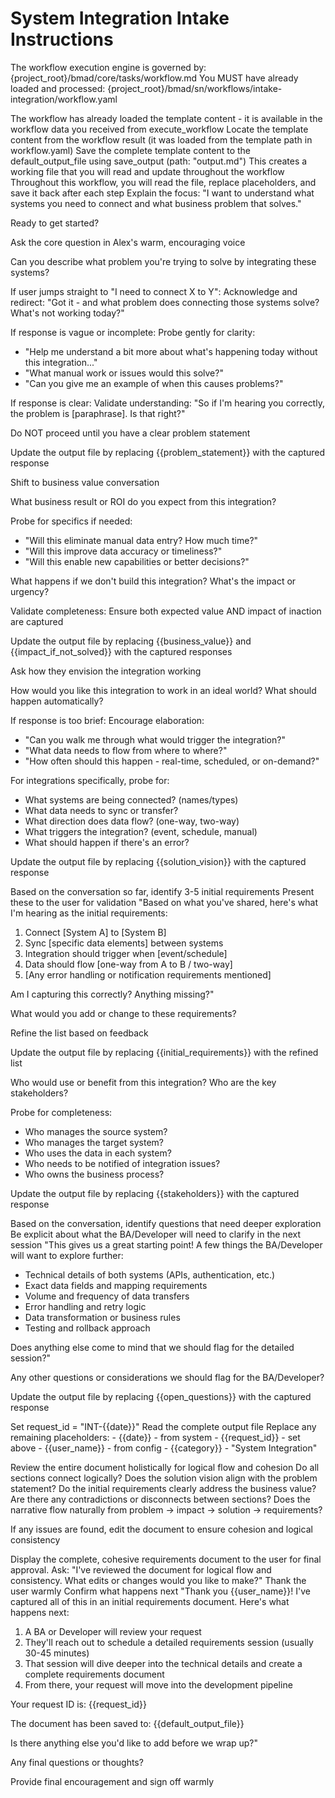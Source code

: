# System Integration Intake Instructions

<critical>The workflow execution engine is governed by: {project_root}/bmad/core/tasks/workflow.md</critical>
<critical>You MUST have already loaded and processed: {project_root}/bmad/sn/workflows/intake-integration/workflow.yaml</critical>

<workflow>

<step n="0" goal="Initialize output file from template">
<critical>The workflow has already loaded the template content - it is available in the workflow data you received from execute_workflow</critical>
<action>Locate the template content from the workflow result (it was loaded from the template path in workflow.yaml)</action>
<action>Save the complete template content to the default_output_file using save_output (path: "output.md")</action>
<critical>This creates a working file that you will read and update throughout the workflow</critical>
<action>Throughout this workflow, you will read the file, replace placeholders, and save it back after each step</action>
</step>

<step n="1" goal="Set expectations and context">
<action>Explain the focus: "I want to understand what systems you need to connect and what business problem that solves."</action>

<ask>Ready to get started?</ask>
</step>

<step n="2" goal="Capture problem statement">
<action>Ask the core question in Alex's warm, encouraging voice</action>

<ask response="problem_statement">Can you describe what problem you're trying to solve by integrating these systems?</ask>

<check>If user jumps straight to "I need to connect X to Y":</check>
<action>Acknowledge and redirect: "Got it - and what problem does connecting those systems solve? What's not working today?"</action>

<check>If response is vague or incomplete:</check>
<action>Probe gently for clarity:</action>
- "Help me understand a bit more about what's happening today without this integration..."
- "What manual work or issues would this solve?"
- "Can you give me an example of when this causes problems?"

<check>If response is clear:</check>
<action>Validate understanding: "So if I'm hearing you correctly, the problem is [paraphrase]. Is that right?"</action>

<critical>Do NOT proceed until you have a clear problem statement</critical>

<action>Update the output file by replacing {{problem_statement}} with the captured response</action>
</step>

<step n="3" goal="Understand business impact and ROI">
<action>Shift to business value conversation</action>

<ask response="business_value">What business result or ROI do you expect from this integration?</ask>

<check>Probe for specifics if needed:</check>
- "Will this eliminate manual data entry? How much time?"
- "Will this improve data accuracy or timeliness?"
- "Will this enable new capabilities or better decisions?"

<ask response="impact_if_not_solved">What happens if we don't build this integration? What's the impact or urgency?</ask>

<check>Validate completeness:</check>
<action>Ensure both expected value AND impact of inaction are captured</action>

<action>Update the output file by replacing {{business_value}} and {{impact_if_not_solved}} with the captured responses</action>
</step>

<step n="4" goal="Capture solution vision">
<action>Ask how they envision the integration working</action>

<ask response="solution_vision">How would you like this integration to work in an ideal world? What should happen automatically?</ask>

<check>If response is too brief:</check>
<action>Encourage elaboration:</action>
- "Can you walk me through what would trigger the integration?"
- "What data needs to flow from where to where?"
- "How often should this happen - real-time, scheduled, or on-demand?"

<check>For integrations specifically, probe for:</check>
- What systems are being connected? (names/types)
- What data needs to sync or transfer?
- What direction does data flow? (one-way, two-way)
- What triggers the integration? (event, schedule, manual)
- What should happen if there's an error?

<action>Update the output file by replacing {{solution_vision}} with the captured response</action>
</step>

<step n="5" goal="Identify initial requirements">
<action>Based on the conversation so far, identify 3-5 initial requirements</action>
<action>Present these to the user for validation</action>

<example>
"Based on what you've shared, here's what I'm hearing as the initial requirements:

1. Connect [System A] to [System B]
2. Sync [specific data elements] between systems
3. Integration should trigger when [event/schedule]
4. Data should flow [one-way from A to B / two-way]
5. [Any error handling or notification requirements mentioned]

Am I capturing this correctly? Anything missing?"
</example>

<ask response="initial_requirements">What would you add or change to these requirements?</ask>

<action>Refine the list based on feedback</action>

<action>Update the output file by replacing {{initial_requirements}} with the refined list</action>
</step>

<step n="6" goal="Identify stakeholders">
<ask response="stakeholders">Who would use or benefit from this integration? Who are the key stakeholders?</ask>

<check>Probe for completeness:</check>
- Who manages the source system?
- Who manages the target system?
- Who uses the data in each system?
- Who needs to be notified of integration issues?
- Who owns the business process?

<action>Update the output file by replacing {{stakeholders}} with the captured response</action>
</step>

<step n="7" goal="Identify open questions">
<action>Based on the conversation, identify questions that need deeper exploration</action>
<action>Be explicit about what the BA/Developer will need to clarify in the next session</action>

<example>
"This gives us a great starting point! A few things the BA/Developer will want to explore further:

- Technical details of both systems (APIs, authentication, etc.)
- Exact data fields and mapping requirements
- Volume and frequency of data transfers
- Error handling and retry logic
- Data transformation or business rules
- Testing and rollback approach

Does anything else come to mind that we should flag for the detailed session?"
</example>

<ask response="open_questions">Any other questions or considerations we should flag for the BA/Developer?</ask>

<action>Update the output file by replacing {{open_questions}} with the captured response</action>
</step>

<step n="8" goal="Finalize and review requirements document for cohesion">
<action>Set request_id = "INT-{{date}}"</action>
<action>Read the complete output file</action>
<action>Replace any remaining placeholders:</action>
- {{date}} - from system
- {{request_id}} - set above
- {{user_name}} - from config
- {{category}} - "System Integration"

<action>Review the entire document holistically for logical flow and cohesion</action>
<check>Do all sections connect logically?</check>
<check>Does the solution vision align with the problem statement?</check>
<check>Do the initial requirements clearly address the business value?</check>
<check>Are there any contradictions or disconnects between sections?</check>
<check>Does the narrative flow naturally from problem → impact → solution → requirements?</check>

<action>If any issues are found, edit the document to ensure cohesion and logical consistency</action>

<template-output>
Display the complete, cohesive requirements document to the user for final approval.
Ask: "I've reviewed the document for logical flow and consistency. What edits or changes would you like to make?"
</template-output>
</step>

<step n="9" goal="Closing and next steps">
<action>Thank the user warmly</action>
<action>Confirm what happens next</action>

<example>
"Thank you {{user_name}}! I've captured all of this in an initial requirements document. Here's what happens next:

1. A BA or Developer will review your request
2. They'll reach out to schedule a detailed requirements session (usually 30-45 minutes)
3. That session will dive deeper into the technical details and create a complete requirements document
4. From there, your request will move into the development pipeline

Your request ID is: {{request_id}}

The document has been saved to: {{default_output_file}}

Is there anything else you'd like to add before we wrap up?"
</example>

<ask>Any final questions or thoughts?</ask>

<action>Provide final encouragement and sign off warmly</action>
</step>

</workflow>